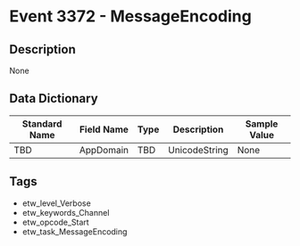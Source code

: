 # Event 3372 - MessageEncoding

## Description
None

## Data Dictionary
|Standard Name|Field Name|Type|Description|Sample Value|
|---|---|---|---|---|
|TBD|AppDomain|TBD|UnicodeString|None|None|

## Tags
* etw_level_Verbose
* etw_keywords_Channel
* etw_opcode_Start
* etw_task_MessageEncoding
